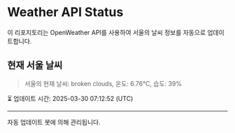 
# Weather API Status

이 리포지토리는 OpenWeather API를 사용하여 서울의 날씨 정보를 자동으로 업데이트합니다.

## 현재 서울 날씨
> 서울의 현재 날씨: broken clouds, 온도: 6.76°C, 습도: 39%

⏳ 업데이트 시간: 2025-03-30 07:12:52 (UTC)

---
자동 업데이트 봇에 의해 관리됩니다.
